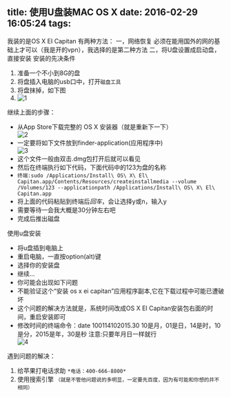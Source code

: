 title: 使用U盘装MAC OS X
date: 2016-02-29 16:05:24
tags:
---

我装的是OS X EI Capitan
有两种方法：
一，网络恢复
    必须在能用国外的网的基础上才可以（我是开的vpn），我选择的是第二种方法
二，将U盘设置成启动盘，直接安装
  安装的先决条件
  1. 准备一个不小到8G的盘  
  2. 将盘插入电脑的usb口中，打开`磁盘工具`  
  3. 将盘抹掉，如下图  
  4. ![1](http://7xrirn.com1.z0.glb.clouddn.com/irena1.png)
  

<!-- more -->
继续上面的步骤：
  * 从App Store下载完整的 OS X 安装器（就是重新下一下）  
    ![2](http://7xrirn.com1.z0.glb.clouddn.com/irena2.png)
  * 一定要将如下文件放到finder-application(应用程序中)  
  ![3](http://7xrirn.com1.z0.glb.clouddn.com/irena3.png)
  * 这个文件一般由双击.dmg包打开后就可以看见
  * 然后在终端执行如下代码，下面代码中的123为盘的名称    
  * ```终端:sudo /Applications/Install\ OS\ X\ El\ Capitan.app/Contents/Resources/createinstallmedia --volume /Volumes/123 --applicationpath /Applications/Install\ OS\ X\ El\ Capitan.app```
  * 将上面的代码粘贴到终端后*回车*，会让选择y或n，输入y
  * 需要等待一会我大概是30分钟左右吧
  * 完成后推出磁盘
  


使用u盘安装
  * 将u盘插到电脑上
  * 重启电脑，一直按option(alt)键
  * 选择你的安装盘
  * 继续...
  * 你可能会出现如下问题
  * 不能验证这个“安装 os x ei capitan”应用程序副本,它在下载过程中可能已遭破坏
  * 这个问题的解决方法就是，系统时间改成OS X EI Capitan安装包右面的时间，重启安装即可
  * 修改时间的终端命令：date 100114102015.30
      10是月，01是日，14是时，10是分，2015是年，30是秒
       注意:只要年月日一样就行  
   ![4](http://7xrirn.com1.z0.glb.clouddn.com/irena4.png)



遇到问题的解决：
1. 给苹果打电话求助     `*电话：400-666-8800*`
2. 使用搜索引擎 `（就是不管他问题说的多明显，一定要先百度，因为有可能和你想的并不相同）`